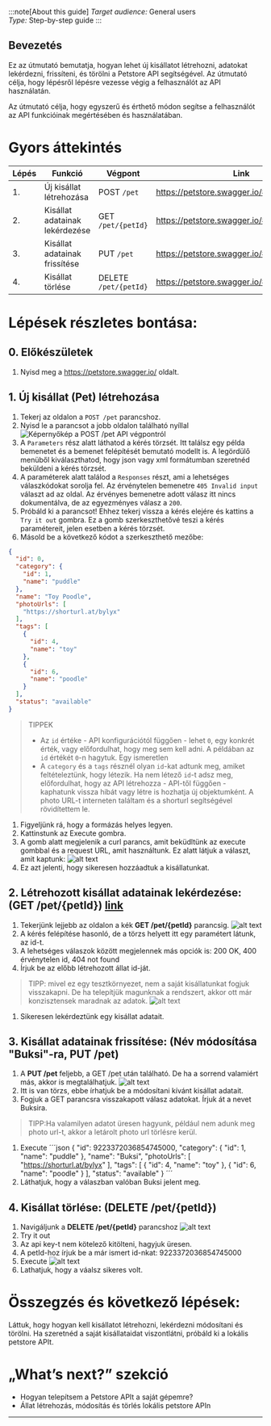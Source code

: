 :::note[About this guide]
_Target audience:_ General users<br>
_Type:_ Step-by-step guide
:::

## Bevezetés

Ez az útmutató bemutatja, hogyan lehet új kisállatot létrehozni, adatokat lekérdezni, frissíteni, és törölni a Petstore API segítségével. Az útmutató célja, hogy lépésről lépésre vezesse végig a felhasználót az API használatán.

Az útmutató célja, hogy egyszerű és érthető módon segítse a felhasználót az API funkcióinak megértésében és használatában.

# Gyors áttekintés
| Lépés | Funkció                                 | Végpont             | Link |
|-------|-----------------------------------------|---------------------|----------|
| 1.    | Új kisállat létrehozása                | POST `/pet`         | https://petstore.swagger.io/#/pet/addPet |
| 2.    | Kisállat adatainak lekérdezése          | GET `/pet/{petId}`  | https://petstore.swagger.io/#/pet/getPetById |
| 3.    | Kisállat adatainak frissítése           | PUT `/pet`          | https://petstore.swagger.io/#/pet/updatePet |
| 4.    | Kisállat törlése                        | DELETE `/pet/{petId}`| https://petstore.swagger.io/#/pet/deletePet |


# Lépések részletes bontása:

## 0. Előkészületek
1. Nyisd meg a https://petstore.swagger.io/ oldalt.
## 1. Új kisállat (Pet) létrehozása
1. Tekerj az oldalon a `POST /pet` parancshoz.
1. Nyisd le a parancsot a jobb oldalon található nyíllal
![Képernyőkép a POST /pet API végpontról](post_screenshot.png)
1. A `Parameters` rész alatt láthatod a kérés törzsét. Itt találsz egy példa bemenetet és a bemenet felépítését bemutató modellt is. A legördülő menüből kiválaszthatod, hogy json vagy xml formátumban szeretnéd beküldeni a kérés törzsét.
1. A paraméterek alatt találod a `Responses` részt, ami a lehetséges válaszkódokat sorolja fel. Az érvénytelen bemenetre `405 Invalid input` választ ad az oldal. Az érvényes bemenetre adott válasz itt nincs dokumentálva, de az egyezményes válasz a `200`.
1. Próbáld ki a parancsot! Ehhez tekerj vissza a kérés elejére és kattins a `Try it out` gombra. Ez a gomb szerkeszthetővé teszi a kérés paramétereit, jelen esetben a kérés törzsét.
1. Másold be a következő kódot a szerkeszthető mezőbe:
```json
{
  "id": 0,
  "category": {
    "id": 1,
    "name": "puddle"
  },
  "name": "Toy Poodle",
  "photoUrls": [
    "https://shorturl.at/bylyx"
  ],
  "tags": [
    {
      "id": 4,
      "name": "toy"
    },
    {
      "id": 6,
      "name": "poodle"
    }
  ],
  "status": "available"
}
```
>TIPPEK
>- Az `id` értéke - API konfigurációtól függően - lehet `0`, egy konkrét érték, vagy előfordulhat, hogy meg sem kell adni. A példában az `id` értékét `0`-n hagytuk. Egy ismeretlen
>- A `category` és a `tags` résznél olyan `id`-kat adtunk meg, amiket feltételeztünk, hogy létezik. Ha nem létező `id`-t adsz meg, előfordulhat, hogy az API létrehozza - API-től függően - kaphatunk vissza hibát vagy létre is hozhatja új objektumként. 
>A photo URL-t interneten találtam és a shorturl segítségével rövidítettem le.<br>
1. Figyeljünk rá, hogy a formázás helyes legyen.
1. Kattinstunk az Execute gombra.
1. A gomb alatt megjelenik a curl parancs, amit beküdltünk az execute gombbal és a request URL, amit használtunk. Ez alatt látjuk a választ, amit kaptunk:
![alt text](image.png)
1. Ez azt jelenti, hogy sikeresen hozzáadtuk a kisállatunkat.
## 2. Létrehozott kisállat adatainak lekérdezése: (GET /pet/{petId}) [link](#2-létrehozott-kisállat-adatainak-lekérdezése-get-petpetid-link)
1. Tekerjünk lejjebb az oldalon a kék **GET /pet/{petId}** parancsig.
![alt text](image-4.png)
1. A kérés felépítése hasonló, de a törzs helyett itt egy paramétert látunk, az id-t.
1. A lehetséges válaszok között megjelennek más opciók is: 200 OK, 400 érvénytelen id, 404 not found
1. Írjuk be az előbb létrehozott állat id-ját. 
>TIPP: mivel ez egy tesztkörnyezet, nem a saját kisállatunkat fogjuk visszakapni. De ha telepítjük magunknak a rendszert, akkor ott már konzisztensek maradnak az adatok.
![alt text](image-1.png)
1. Sikeresen lekérdeztünk egy kisállat adatait.
## 3. Kisállat adatainak frissítése: (Név módosítása "Buksi"-ra, PUT /pet)
1. A **PUT /pet** feljebb, a GET /pet után található. De ha a sorrend valamiért más, akkor is megtalálhatjuk.
![alt text](image-3.png)
1. Itt is van törzs, ebbe írhatjuk be a módosítani kívánt kisállat adatait.
1. Fogjuk a GET parancsra visszakapott válasz adatokat. Írjuk át a nevet Buksira.
>TIPP:Ha valamilyen adatot üresen hagyunk, például nem adunk meg photo url-t, akkor a letárolt photo url törlésre kerül.
1. Execute
´´´json
{
  "id": 9223372036854745000,
  "category": {
    "id": 1,
    "name": "puddle"
  },
  "name": "Buksi",
  "photoUrls": [
    "https://shorturl.at/bylyx"
  ],
  "tags": [
    {
      "id": 4,
      "name": "toy"
    },
    {
      "id": 6,
      "name": "poodle"
    }
  ],
  "status": "available"
}
´´´
1. Láthatjuk, hogy a válaszban valóban Buksi jelent meg.
## 4. Kisállat törlése: (DELETE /pet/{petId})
1. Navigáljunk a **DELETE /pet/{petId}** parancshoz
![alt text](image-5.png)
1. Try it out
1. Az api key-t nem kötelező kitölteni, hagyjuk üresen.
1. A petId-hoz írjuk be a már ismert id-nkat: 9223372036854745000
1. Execute
![alt text](image-2.png)
1. Lathatjuk, hogy a váalsz sikeres volt.
# Összegzés és következő lépések:

Láttuk, hogy hogyan kell kisállatot létrehozni, lekérdezni módosítani és törölni.
Ha szeretnéd a saját kisállataidat viszontlátni, próbáld ki a lokális petstore APIt.

# „What’s next?” szekció
- Hogyan telepítsem a Petstore APIt a saját gépemre?
- Állat létrehozás, módosítás és törlés lokális petstore APIn

---

